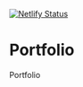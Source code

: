 [![Netlify Status](https://api.netlify.com/api/v1/badges/df1c6506-4f8d-4d7a-a90b-68b2c6345291/deploy-status)](https://app.netlify.com/sites/iragena-eric-portfolio/deploys)

# Portfolio
Portfolio

